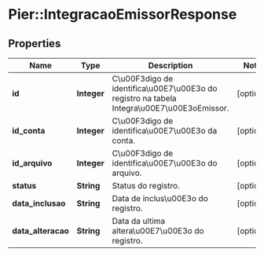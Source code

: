 # Pier::IntegracaoEmissorResponse

## Properties
Name | Type | Description | Notes
------------ | ------------- | ------------- | -------------
**id** | **Integer** | C\u00F3digo de identifica\u00E7\u00E3o do registro na tabela Integra\u00E7\u00E3oEmissor. | [optional] 
**id_conta** | **Integer** | C\u00F3digo de identifica\u00E7\u00E3o da conta. | [optional] 
**id_arquivo** | **Integer** | C\u00F3digo de identifica\u00E7\u00E3o do arquivo. | [optional] 
**status** | **String** | Status do registro. | [optional] 
**data_inclusao** | **String** | Data de inclus\u00E3o do registro. | [optional] 
**data_alteracao** | **String** | Data da ultima altera\u00E7\u00E3o do registro. | [optional] 



